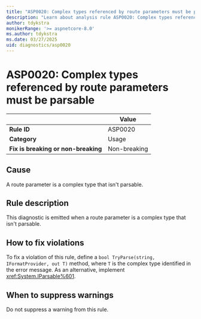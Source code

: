 ```yaml
---
title: "ASP0020: Complex types referenced by route parameters must be parsable"
description: "Learn about analysis rule ASP0020: Complex types referenced by route parameters must be parsable."
author: tdykstra
monikerRange: '>= aspnetcore-8.0'
ms.author: tdykstra
ms.date: 03/27/2025
uid: diagnostics/asp0020
---
```

# ASP0020: Complex types referenced by route parameters must be parsable

|                                     | Value        |
| -                                   | -            |
| **Rule ID**                         | ASP0020      |
| **Category**                        | Usage        |
| **Fix is breaking or non-breaking** | Non-breaking |

## Cause

A route parameter is a complex type that isn't parsable.

## Rule description

This diagnostic is emitted when a route parameter is a complex type that isn't parsable.

## How to fix violations

To fix a violation of this rule, define a `bool TryParse(string, IFormatProvider, out T)` method, where `T` is the complex type identified in the error message. As an alternative, implement <xref:System.IParsable%601>.

## When to suppress warnings

Do not suppress a warning from this rule.
